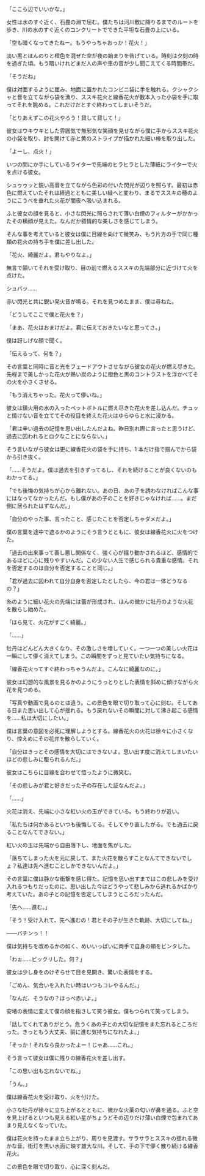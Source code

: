 「ここら辺でいいかな。」

女性は水のすぐ近く、石畳の淵で屈む。僕たちは河川敷に降りるまでのルートを歩き、川の水のすぐ近くのコンクリートでできた平坦な石畳の上にいる。

「空も暗くなってきたねー。もうやっちゃおっか！花火！」

淡い黒とほんのりと橙色を混ぜた空が夜の始まりを告げている。時刻は夕刻の時を過ぎた頃。もう暗いけれどまだ人の声や車の音が少し聞こえてくる時間帯だ。

「そうだね」

僕は対面するように屈み、地面に置かれたコンビニ袋に手を触れる。クシャクシャと音を立てながら袋を漁り、ススキ花火と線香花火が数本入った小袋を手に取ってそれを眺める。これだけだとすぐ終わってしまいそうだ。

「とりあえずこの花火やろう！貸して貸して！」

彼女はウキウキとした雰囲気で無邪気な笑顔を見せながら僕に手からススキ花火の小袋を取り、封を開けて赤と黄のストライプが描かれた細い棒を取り出した。

「よーし、点火！」

いつの間にか手にしているライターで先端のヒラヒラとした薄紙にライターで火を点ける彼女。

シュゥゥッと鋭い高音を立てながら色彩の付いた閃光が辺りを照らす。最初は赤色に燃えていたそれは経過とともに美しい緑へと変わり、まるでススキの穂のようにこうべを垂れた火花が闇夜へ吸い込まれる。

ふと彼女の顔を見ると、小さな閃光に照らされて薄い白煙のフィルターがかかったその横顔が見えた。なんだか叙情的な美しさを感じてしまう。

そんな事を考えていると彼女は僕に目線を向けて微笑み、もう片方の手で同じ種類の花火の持ち手を僕に差し出した。

「花火、綺麗だよ。君もやりなよ。」

無言で頷いてそれを受け取り、目の前で燃えるススキの先端部分に近づけて火を点けた。

シュバッ……

赤い閃光と共に鋭い発火音が鳴る。それを見つめたまま、僕は尋ねた。

「どうしてここで僕と花火を？」

「まあ、花火はおまけだよ。君に伝えておきたいなと思ってさ。」

僕は訝しげな顔で聞く。

「伝えるって、何を？」

その言葉と同時に音と光をフェードアウトさせながら彼女の花火が燃え尽きた。先程まで美しかった花火が熱い炭のように橙色と黒のコントラストを浮かべてその火を小さくさせる。

「もう消えちゃった。花火って儚いね。」

彼女は鎮火用の水の入ったペットボトルに燃え尽きた花火を差し込んだ。チュッと情けない音を立ててその役目を終えた花火はゆらゆらと水に浸かる。

「君は辛い過去の記憶を思い出したんだよね。昨日別れ際に言ったと思うけど、過去に囚われるとロクなことにならない。」

そう言いながら彼女は更に線香花火の袋を手に持ち、1 本だけ指で掴んでから袋から引き抜く。

「……そうだよ。僕は過去を引きずってるし、それを続けることが良くないのもわかってる。」

「でも後悔の気持ちが心から離れない。あの日、あの子を誘わなければこんな事にはなってなかったんだ。もし僕があの子のことを好きじゃなければ……。まだ側に居られたはずなんだ。」

「自分のやった事、言ったこと、感じたことを否定しちゃダメだよ。」

僕の言葉を途中で遮るかのようにそう言うとともに、彼女は線香花火に火をつけた。

「過去の出来事って善し悪し関係なく、強く心が揺り動かされるほど、感情的であるほどに心に残りやすいんだ。この少ない人生で感じられる貴重な感情。それを否定するのは自分を否定することと同じ。」

「君が過去に囚われて自分自身を否定したとしたら、今の君は一体どうなるの？」

糸のように細い花火の先端には蕾が形成され、ほんの微かに牡丹のような火花を散らし始めた。

「ほら見て、火花がすごく綺麗。」

「……」

牡丹はどんどん大きくなり、その激しさを増していく。一つ一つの美しい火花は一瞬にして儚く消えてしまう。この瞬間をずっと見ていたい気持ちになる。

「線香花火ってすぐ終わっちゃうんだよ。こんなに綺麗なのに。」

彼女は幻想的な風景を見るかのようにうっとりとした表情を斜めに傾けながら火花を見つめる。

「写真や動画で見るのとは違う。この景色を眼で切り取って心に刻む。そしてある日また思い出して心が揺れる。もう戻れないその瞬間に対して沸き起こる感情を……私は大切にしたい。」

僕は言葉の意図を必死に理解しようとする。線香花火の火花は徐々に小さくなり、控えめにその花弁を散らしていく。

「自分はきっとその感情を大切にはできないよ。思い出す度に消えてしまいたいほどの悲しみに駆られるんだ。」

彼女はこちらに目線を合わせて悟ったように微笑む。

「その悲しみが君と好きだった子の存在した証なんだよ。」

「……」

火花は消え、先端に小さな紅い火の玉ができている。もう終わりが近い。

「私たちは何かあるといつも後悔してる。そしてやり直したがる。でも過去に戻ることなんてできない。」

紅い火の玉は先端から自由落下し、地面を焦がした。

「落ちてしまった火を元に戻して、また火花を散らすことなんてできないでしょ？私達は先へ進むことしかできないんだよ。」

その言葉に僕は静かな衝撃を感じ得た。記憶を思い出すまではこの悲しみを受け入れるつもりだったのに、思い出した今はどうやって悲しみから逃れるかばかり考えていた。あの子との記憶を否定してしまうところだったんだ。

「先へ……進む。」

「そう！受け入れて、先へ進むの！君とその子が生きた軌跡、大切にしてね。」

――バチンっ！！

僕は気持ちを改めるかの如く、めいいっぱいに両手で自身の頬をビンタした。

「わぉ……ビックリした。何？」

彼女は少し身をのけぞらせて目を見開き、驚いた表情をする。

「ごめん、気合いを入れたい時はいつもコレやるんだ。」

「なんだ、そうなの？ほっぺ赤いよ。」

安堵の表情に変えて僕の顔を指さして笑う彼女。僕もつられて笑ってしまう。

「話してくれてありがとう。危うくあの子との大切な記憶をまた忘れるところだった。きっともう大丈夫、前に進む気持ちになれたよ。」

「そっか！それなら良かったよー！じゃあ……これ。」

そう言って彼女は僕に残りの線香花火を差し出す。

「この思い出も忘れないでね。」

「うん。」

僕は線香花火を受け取り、火を付けた。

小さな牡丹が徐々に立ち上がるとともに、微かな火薬の匂いが鼻を通る。ふと空を見上げるといつも見える紅い星がちょうどその辺りだけ薄い白煙で包まれてあまり見えなくなっていた。

僕は花火を持ったまま立ち上がり、周りを見渡す。サラサラとススキの揺れる微かな音。街灯を黒い水面に映す雄大な川。そして、手の下で儚く散り続ける線香花火。

この景色を眼で切り取り、心に深く刻んだ。

